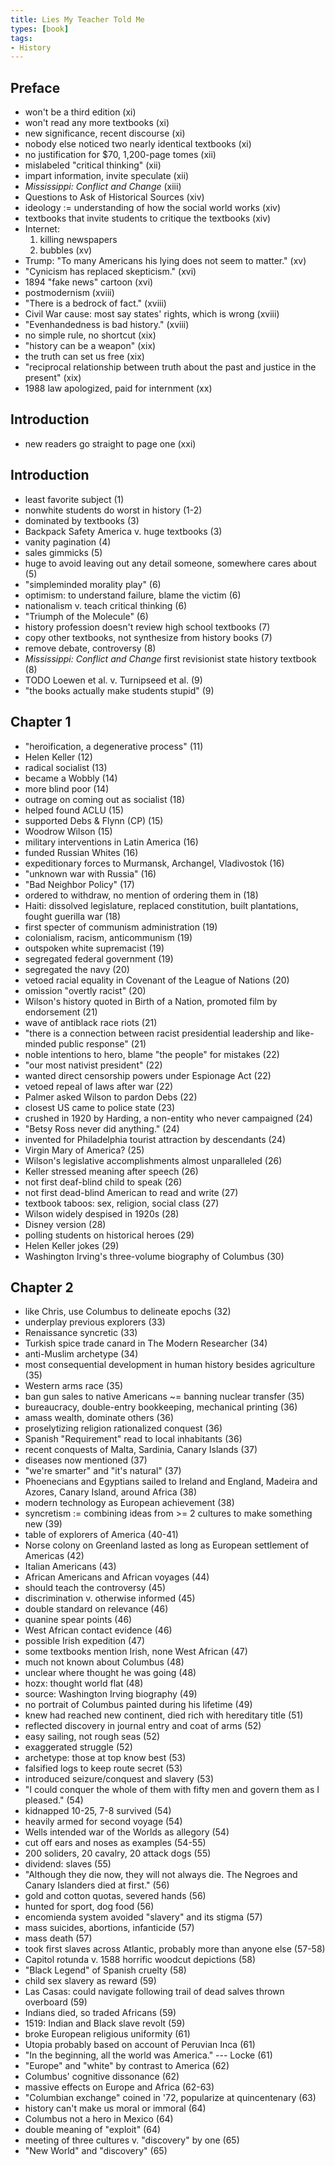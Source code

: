 ```yaml
---
title: Lies My Teacher Told Me
types: [book]
tags:
- History
---
```


## Preface
- won't be a third edition (xi)
- won't read any more textbooks (xi)
- new significance, recent discourse (xi)
- nobody else noticed two nearly identical textbooks (xi)
- no justification for $70, 1,200-page tomes (xii)
- mislabeled "critical thinking" (xii)
- impart information, invite speculate (xii)
- _Mississippi: Conflict and Change_ (xiii)
- Questions to Ask of Historical Sources (xiv)
- ideology := understanding of how the social world works (xiv)
- textbooks that invite students to critique the textbooks (xiv)
- Internet:
  1.  killing newspapers
  2.  bubbles (xv)
- Trump: "To many Americans his lying does not seem to matter." (xv)
- "Cynicism has replaced skepticism." (xvi)
- 1894 "fake news" cartoon (xvi)
- postmodernism (xviii)
- "There is a bedrock of fact." (xviii)
- Civil War cause: most say states' rights, which is wrong (xviii)
- "Evenhandedness is bad history." (xviii)
- no simple rule, no shortcut (xix)
- "history can be a weapon" (xix)
- the truth can set us free (xix)
- "reciprocal relationship between truth about the past and justice in the present" (xix)
- 1988 law apologized, paid for internment (xx)

## Introduction
- new readers go straight to page one (xxi)

## Introduction
- least favorite subject (1)
- nonwhite students do worst in history (1-2)
- dominated by textbooks (3)
- Backpack Safety America v. huge textbooks (3)
- vanity pagination (4)
- sales gimmicks (5)
- huge to avoid leaving out any detail someone, somewhere cares about (5)
- "simpleminded morality play" (6)
- optimism: to understand failure, blame the victim (6)
- nationalism v. teach critical thinking (6)
- "Triumph of the Molecule" (6)
- history profession doesn't review high school textbooks (7)
- copy other textbooks, not synthesize from history books (7)
- remove debate, controversy (8)
- _Mississippi: Conflict and Change_ first revisionist state history textbook (8)
- TODO Loewen et al. v. Turnipseed et al. (9)
- "the books actually make students stupid" (9)

## Chapter 1
- "heroification, a degenerative process" (11)
- Helen Keller (12)
- radical socialist (13)
- became a Wobbly (14)
- more blind poor (14)
- outrage on coming out as socialist (18)
- helped found ACLU (15)
- supported Debs & Flynn (CP) (15)
- Woodrow Wilson (15)
- military interventions in Latin America (16)
- funded Russian Whites (16)
- expeditionary forces to Murmansk, Archangel, Vladivostok (16)
- "unknown war with Russia" (16)
- "Bad Neighbor Policy" (17)
- ordered to withdraw, no mention of ordering them in (18)
- Haiti: dissolved legislature, replaced constitution, built plantations, fought guerilla war (18)
- first specter of communism administration (19)
- colonialism, racism, anticommunism (19)
- outspoken white supremacist (19)
- segregated federal government (19)
- segregated the navy (20)
- vetoed racial equality in Covenant of the League of Nations (20)
- omission "overtly racist" (20)
- Wilson's history quoted in Birth of a Nation, promoted film by endorsement (21)
- wave of antiblack race riots (21)
- "there is a connection between racist presidential leadership and like-minded public response" (21)
- noble intentions to hero, blame "the people" for mistakes (22)
- "our most nativist president" (22)
- wanted direct censorship powers under Espionage Act (22)
- vetoed repeal of laws after war (22)
- Palmer asked Wilson to pardon Debs (22)
- closest US came to police state (23)
- crushed in 1920 by Harding, a non-entity who never campaigned (24)
- "Betsy Ross never did anything." (24)
- invented for Philadelphia tourist attraction by descendants (24)
- Virgin Mary of America? (25)
- Wilson's legislative accomplishments almost unparalleled (26)
- Keller stressed meaning after speech (26)
- not first deaf-blind child to speak (26)
- not first dead-blind American to read and write (27)
- textbook taboos: sex, religion, social class (27)
- Wilson widely despised in 1920s (28)
- Disney version (28)
- polling students on historical heroes (29)
- Helen Keller jokes (29)
- Washington Irving's three-volume biography of Columbus (30)

## Chapter 2
- like Chris, use Columbus to delineate epochs (32)
- underplay previous explorers (33)
- Renaissance syncretic (33)
- Turkish spice trade canard in The Modern Researcher (34)
- anti-Muslim archetype (34)
- most consequential development in human history besides agriculture (35)
- Western arms race (35)
- ban gun sales to native Americans ~= banning nuclear transfer (35)
- bureaucracy, double-entry bookkeeping, mechanical printing (36)
- amass wealth, dominate others (36)
- proselytizing religion rationalized conquest (36)
- Spanish "Requirement" read to local inhabitants (36)
- recent conquests of Malta, Sardinia, Canary Islands (37)
- diseases now mentioned (37)
- "we're smarter" and "it's natural" (37)
- Phoenecians and Egyptians sailed to Ireland and England, Madeira and Azores, Canary Island, around Africa (38)
- modern technology as European achievement (38)
- syncretism := combining ideas from >= 2 cultures to make something new (39)
- table of explorers of America (40-41)
- Norse colony on Greenland lasted as long as European settlement of Americas (42)
- Italian Americans (43)
- African Americans and African voyages (44)
- should teach the controversy (45)
- discrimination v. otherwise informed (45)
- double standard on relevance (46)
- quanine spear points (46)
- West African contact evidence (46)
- possible Irish expedition (47)
- some textbooks mention Irish, none West African (47)
- much not known about Columbus (48)
- unclear where thought he was going (48)
- hozx: thought world flat (48)
- source: Washington Irving biography (49)
- no portrait of Columbus painted during his lifetime (49)
- knew had reached new continent, died rich with hereditary title (51)
- reflected discovery in journal entry and coat of arms (52)
- easy sailing, not rough seas (52)
- exaggerated struggle (52)
- archetype: those at top know best (53)
- falsified logs to keep route secret (53)
- introduced seizure/conquest and slavery (53)
- "I could conquer the whole of them with fifty men and govern them as I pleased." (54)
- kidnapped 10-25, 7-8 survived (54)
- heavily armed for second voyage (54)
- Wells intended war of the Worlds as allegory (54)
- cut off ears and noses as examples (54-55)
- 200 soliders, 20 cavalry, 20 attack dogs (55)
- dividend: slaves (55)
- "Although they die now, they will not always die. The Negroes and Canary Islanders died at first." (56)
- gold and cotton quotas, severed hands (56)
- hunted for sport, dog food (56)
- encomienda system avoided "slavery" and its stigma (57)
- mass suicides, abortions, infanticide (57)
- mass death (57)
- took first slaves across Atlantic, probably more than anyone else (57-58)
- Capitol rotunda v. 1588 horrific woodcut depictions (58)
- "Black Legend" of Spanish cruelty (58)
- child sex slavery as reward (59)
- Las Casas: could navigate following trail of dead salves thrown overboard (59)
- Indians died, so traded Africans (59)
- 1519: Indian and Black slave revolt (59)
- broke European religious uniformity (61)
- Utopia probably based on account of Peruvian Inca (61)
- "In the beginning, all the world was America." --- Locke (61)
- "Europe" and "white" by contrast to America (62)
- Columbus' cognitive dissonance (62)
- massive effects on Europe and Africa (62-63)
- "Columbian exchange" coined in '72, popularize at quincentenary (63)
- history can't make us moral or immoral (64)
- Columbus not a hero in Mexico (64)
- double meaning of "exploit" (64)
- meeting of three cultures v. "discovery" by one (65)
- "New World" and "discovery" (65)
